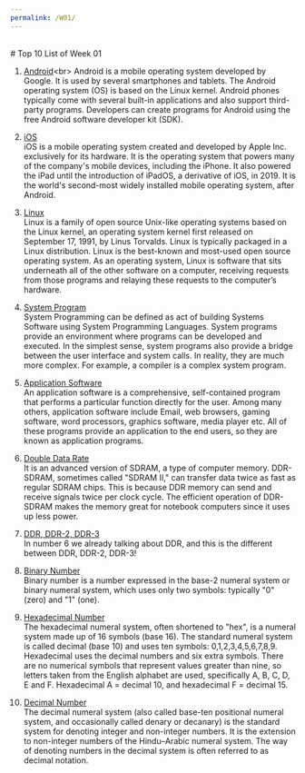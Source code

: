 ```yaml
---
permalink: /W01/
---
```


<br>
# Top 10 List of Week 01

1. [Android](https://en.wikipedia.org/wiki/Android_(operating_system)#:~:text=Android%20is%20a%20mobile%20operating,such%20as%20smartphones%20and%20tablets.&text=Some%20well%20known%20derivatives%20include,wearables%2C%20both%20developed%20by%20Google.)<br>
Android is a mobile operating system developed by Google. 
It is used by several smartphones and tablets. 
The Android operating system (OS) is based on the Linux kernel.
Android phones typically come with several built-in applications and also support third-party programs. 
Developers can create programs for Android using the free Android software developer kit (SDK).

2. [iOS](https://en.wikipedia.org/wiki/IOS)<br>
iOS is a mobile operating system created and developed by Apple Inc. exclusively for its hardware. 
It is the operating system that powers many of the company's mobile devices, including the iPhone.
It also powered the iPad until the introduction of iPadOS, a derivative of iOS, in 2019. 
It is the world's second-most widely installed mobile operating system, after Android.

3. [Linux](https://opensource.com/resources/linux)<br>
Linux is a family of open source Unix-like operating systems based on the Linux kernel, an operating system kernel first released on September 17, 1991, by Linus Torvalds.
Linux is typically packaged in a Linux distribution.
Linux is the best-known and most-used open source operating system. 
As an operating system, Linux is software that sits underneath all of the other software on a computer, receiving requests from those programs and relaying these requests to the computer’s hardware.

4. [System Program](https://www.geeksforgeeks.org/system-programs-in-operating-system/)<br>
System Programming can be defined as act of building Systems Software using System Programming Languages.
System programs provide an environment where programs can be developed and executed. 
In the simplest sense, system programs also provide a bridge between the user interface and system calls. 
In reality, they are much more complex. 
For example, a compiler is a complex system program.

5. [Application Software](https://en.wikipedia.org/wiki/Application_software)<br>
An application software is a comprehensive, self-contained program that performs a particular function directly for the user. 
Among many others, application software include Email, web browsers, gaming software, word processors, graphics software, media player etc.
All of these programs provide an application to the end users, so they are known as application programs.

6. [Double Data Rate](https://www.microcontrollertips.com/understanding-ddr-sdram-faq/)<br>
It is an advanced version of SDRAM, a type of computer memory. DDR-SDRAM, sometimes called "SDRAM II," can transfer data twice as fast as regular SDRAM chips. 
This is because DDR memory can send and receive signals twice per clock cycle. 
The efficient operation of DDR-SDRAM makes the memory great for notebook computers since it uses up less power.

7. [DDR, DDR-2, DDR-3](https://www.hardwaresecrets.com/everything-you-need-to-know-about-ddr-ddr2-and-ddr3-memories/)<br>
In number 6 we already talking about DDR, and this is the different between DDR, DDR-2, DDR-3!

8. [Binary Number](https://en.wikipedia.org/wiki/Binary_number)<br>
Binary number is a number expressed in the base-2 numeral system or binary numeral system, which uses only two symbols: typically "0" (zero) and "1" (one).

9. [Hexadecimal Number](https://www.electronics-tutorials.ws/binary/bin_3.html)<br>
The hexadecimal numeral system, often shortened to "hex", is a numeral system made up of 16 symbols (base 16). 
The standard numeral system is called decimal (base 10) and uses ten symbols: 0,1,2,3,4,5,6,7,8,9. 
Hexadecimal uses the decimal numbers and six extra symbols. 
There are no numerical symbols that represent values greater than nine, so letters taken from the English alphabet are used, specifically A, B, C, D, E and F. 
Hexadecimal A = decimal 10, and hexadecimal F = decimal 15.

10. [Decimal Number](https://en.wikipedia.org/wiki/Decimal)<br>
The decimal numeral system (also called base-ten positional numeral system, and occasionally called denary or decanary) is the standard system for denoting integer and non-integer numbers. 
It is the extension to non-integer numbers of the Hindu–Arabic numeral system.
The way of denoting numbers in the decimal system is often referred to as decimal notation.
